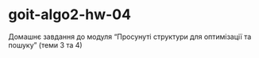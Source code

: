 # goit-algo2-hw-04
Домашнє завдання до модуля “Просунуті структури для оптимізації та пошуку” (теми 3 та 4)
